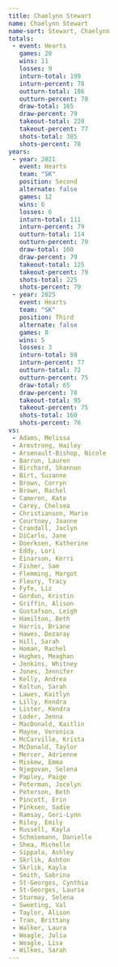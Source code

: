 ```yaml
---
title: Chaelynn Stewart
name: Chaelynn Stewart
name-sort: Stewart, Chaelynn
totals:
 - event: Hearts
   games: 20
   wins: 11
   losses: 9
   inturn-total: 199
   inturn-percent: 78
   outturn-total: 186
   outturn-percent: 78
   draw-total: 165
   draw-percent: 79
   takeout-total: 220
   takeout-percent: 77
   shots-total: 385
   shots-percent: 78
years:
 - year: 2021
   event: Hearts
   team: "SK"
   position: Second
   alternate: false
   games: 12
   wins: 6
   losses: 6
   inturn-total: 111
   inturn-percent: 79
   outturn-total: 114
   outturn-percent: 79
   draw-total: 100
   draw-percent: 79
   takeout-total: 125
   takeout-percent: 79
   shots-total: 225
   shots-percent: 79
 - year: 2025
   event: Hearts
   team: "SK"
   position: Third
   alternate: false
   games: 8
   wins: 5
   losses: 3
   inturn-total: 88
   inturn-percent: 77
   outturn-total: 72
   outturn-percent: 75
   draw-total: 65
   draw-percent: 78
   takeout-total: 95
   takeout-percent: 75
   shots-total: 160
   shots-percent: 76
vs:
 - Adams, Melissa
 - Armstrong, Hailey
 - Arsenault-Bishop, Nicole
 - Barron, Lauren
 - Birchard, Shannon
 - Birt, Suzanne
 - Brown, Corryn
 - Brown, Rachel
 - Cameron, Kate
 - Carey, Chelsea
 - Christianson, Marie
 - Courtney, Joanne
 - Crandall, Jaclyn
 - DiCarlo, Jane
 - Doerksen, Katherine
 - Eddy, Lori
 - Einarson, Kerri
 - Fisher, Sam
 - Flemming, Margot
 - Fleury, Tracy
 - Fyfe, Liz
 - Gordon, Kristin
 - Griffin, Alison
 - Gustafson, Leigh
 - Hamilton, Beth
 - Harris, Briane
 - Hawes, Dezaray
 - Hill, Sarah
 - Homan, Rachel
 - Hughes, Meaghan
 - Jenkins, Whitney
 - Jones, Jennifer
 - Kelly, Andrea
 - Koltun, Sarah
 - Lawes, Kaitlyn
 - Lilly, Kendra
 - Lister, Kendra
 - Loder, Jenna
 - MacDonald, Kaitlin
 - Mayne, Veronica
 - McCarville, Krista
 - McDonald, Taylor
 - Mercer, Adrienne
 - Miskew, Emma
 - Njegovan, Selena
 - Papley, Paige
 - Peterman, Jocelyn
 - Peterson, Beth
 - Pincott, Erin
 - Pinksen, Sadie
 - Ramsay, Geri-Lynn
 - Riley, Emily
 - Russell, Kayla
 - Schmiemann, Danielle
 - Shea, Michelle
 - Sippala, Ashley
 - Skrlik, Ashton
 - Skrlik, Kayla
 - Smith, Sabrina
 - St-Georges, Cynthia
 - St-Georges, Laurie
 - Sturmay, Selena
 - Sweeting, Val
 - Taylor, Alison
 - Tran, Brittany
 - Walker, Laura
 - Weagle, Julia
 - Weagle, Lisa
 - Wilkes, Sarah
---
```

